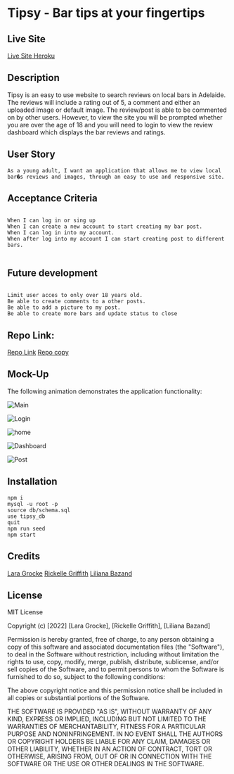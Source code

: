 
# Tipsy - Bar tips at your fingertips

## Live Site
[Live Site Heroku](https://stormy-savannah-14657.herokuapp.com/)




## Description
Tipsy is an easy to use website to search reviews on local bars in Adelaide. The reviews will include a rating out of 5, a comment and either an uploaded image or default image. The review/post is able to be commented on by other users. However, to view the site you will be prompted whether you are over the age of 18 and you will need to login to view the review dashboard which displays the bar reviews and ratings.

## User Story

```
As a young adult, I want an application that allows me to view local bar�s reviews and images, through an easy to use and responsive site.

```


## Acceptance Criteria
```

When I can log in or sing up
When I can create a new account to start creating my bar post.
When I can log in into my account.
When after log into my account I can start creating post to different bars.


```


## Future development

```

Limit user acces to only over 18 years old.
Be able to create comments to a other posts.
Be able to add a picture to my post.
Be able to create more bars and update status to close

```

## Repo Link:
[Repo Link](https://github.com/lilianaba/project2-GD)
[Repo copy](https://github.com/lilianaba/project2-GDbis)


## Mock-Up

The following animation demonstrates the application functionality:

![Main](/public/media/main.GIF)

![Login](/public/media/log%20in.GIF)

![home](/public/media/home.GIF)

![Dashboard](/public/media/bashboard.GIF)

![Post](/public/media/post.GIF)


## Installation
```
npm i 
mysql -u root -p
source db/schema.sql
use tipsy_db
quit
npm run seed
npm start
```

## Credits
[Lara Grocke](https://github.com/squrpe) 
[Rickelle Griffith](https://github.com/Ellekcir)
[Liliana Bazand](https://github.com/lilianaba)



## License
MIT License

Copyright (c) [2022] [Lara Grocke], [Rickelle Griffith], [Liliana Bazand]

Permission is hereby granted, free of charge, to any person obtaining a copy
of this software and associated documentation files (the "Software"), to deal
in the Software without restriction, including without limitation the rights
to use, copy, modify, merge, publish, distribute, sublicense, and/or sell
copies of the Software, and to permit persons to whom the Software is
furnished to do so, subject to the following conditions:

The above copyright notice and this permission notice shall be included in all
copies or substantial portions of the Software.

THE SOFTWARE IS PROVIDED "AS IS", WITHOUT WARRANTY OF ANY KIND, EXPRESS OR
IMPLIED, INCLUDING BUT NOT LIMITED TO THE WARRANTIES OF MERCHANTABILITY,
FITNESS FOR A PARTICULAR PURPOSE AND NONINFRINGEMENT. IN NO EVENT SHALL THE
AUTHORS OR COPYRIGHT HOLDERS BE LIABLE FOR ANY CLAIM, DAMAGES OR OTHER
LIABILITY, WHETHER IN AN ACTION OF CONTRACT, TORT OR OTHERWISE, ARISING FROM,
OUT OF OR IN CONNECTION WITH THE SOFTWARE OR THE USE OR OTHER DEALINGS IN THE
SOFTWARE.
